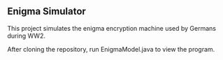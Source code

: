 ## Enigma Simulator

This project simulates the enigma encryption machine used by Germans during WW2. 

After cloning the repository, run EnigmaModel.java to view the program. 
